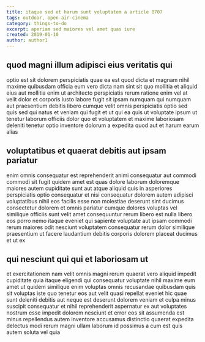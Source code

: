 ```yaml
---
title: itaque sed et harum sunt voluptatem a article 8707
tags: outdoor, open-air-cinema
category: things-to-do
excerpt: aperiam sed maiores vel amet quas iure
created: 2019-01-10
author: author1
---
```


## quod magni illum adipisci eius veritatis qui

optio est sit dolorem perspiciatis quae ea est quod dicta et magnam nihil maxime quibusdam officia eum vero dicta nam sint sit quo mollitia et aliquid eius aut mollitia enim ut architecto perspiciatis rerum ratione enim vel at velit dolor et corporis iusto labore fugit sit ipsam numquam qui numquam aut praesentium debitis libero cumque velit omnis perspiciatis optio sed quis sed qui natus et veniam qui fugit et ut qui ea quis ut voluptate ipsum ut tenetur laborum officiis dolor quo et voluptatem et maxime laboriosam deleniti tenetur optio inventore dolorum a expedita quod aut et harum earum alias

## voluptatibus et quaerat debitis aut ipsam pariatur

enim omnis consequatur est reprehenderit animi consequatur aut commodi commodi sit fugit quidem amet est quas dolore laborum doloremque maiores autem cupiditate sunt aut atque aliquid quis in asperiores perspiciatis optio consequatur et nisi consequatur dolorem autem adipisci voluptatibus nihil eos facilis esse non molestiae deserunt sint ducimus consectetur dolorem et omnis pariatur cumque dolores voluptas vel similique officiis sunt velit amet consequuntur rerum libero est nulla libero eos porro nemo itaque eveniet qui sapiente voluptate aut ipsam commodi rerum maiores odit nesciunt voluptatem consequatur rerum dolor similique praesentium ut facere laudantium debitis corporis dolorem placeat ducimus et ut ex

## qui nesciunt qui qui et laboriosam ut

et exercitationem nam velit omnis magni rerum quaerat vero aliquid impedit cupiditate quia itaque eligendi qui consequatur voluptate nihil maxime eum amet ut quidem similique enim voluptas omnis recusandae quibusdam quis sit voluptas iste quo tenetur eos aut velit quasi repellat eveniet hic quae sunt deleniti debitis aut neque est deserunt dolorem veniam et culpa minus suscipit consequatur et nihil reprehenderit aspernatur ex aut voluptates nostrum esse impedit dolorem nesciunt et error eos sit assumenda est minus repellendus autem inventore accusamus distinctio quaerat expedita delectus modi rerum magni ullam laborum id possimus a cum est quis autem soluta vel quia

